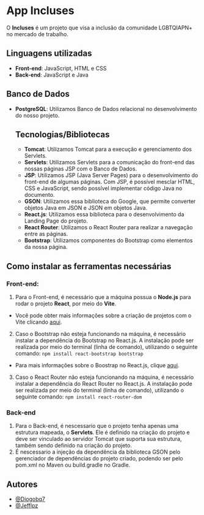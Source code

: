 # App Incluses

O **Incluses** é um projeto que visa a inclusão da comunidade LGBTQIAPN+ no mercado de trabalho.

## Linguagens utilizadas
- **Front-end**: JavaScript, HTML e CSS
- **Back-end**: JavaScript e Java

## Banco de Dados
- **PostgreSQL**: Utilizamos Banco de Dados relacional no desenvolvimento do nosso projeto.

  ## Tecnologias/Bibliotecas
  - **Tomcat**: Utilizamos Tomcat para a execução e gerenciamento dos Servlets. 
  - **Servlets**: Utilizamos Servlets para a comunicação do front-end das nossas páginas JSP com o Banco de Dados.
  - **JSP**: Utilizamos JSP (Java Server Pages) para o desenvolvimento do front-end de algumas páginas. Com JSP, é possível mesclar HTML, CSS e JavaScript, sendo possível implementar código Java no documento.
  - **GSON**: Utilizamos essa biblioteca do Google, que permite converter objetos Java em JSON e JSON em objetos Java.
  - **React.js**: Utilizamos essa biblioteca para o desenvolvimento da Landing Page do projeto.
  - **React Router**: Utilizamos o React Router para realizar a navegação entre as páginas.
  - **Bootstrap**: Utilizamos componentes do Bootstrap como elementos da nossa página.

## Como instalar as ferramentas necessárias

### Front-end:
1. Para o Front-end, é necessário que a máquina possua o **Node.js** para rodar o projeto **React**, por meio do **Vite**.
- Você pode obter mais informações sobre a criação de projetos com o Vite clicando [aqui](https://pt.vite.dev/guide/).
2. Caso o Bootstrap não esteja funcionando na máquina, é necessário instalar a dependência do Bootstrap no React.js. A instalação pode ser realizada por meio do terminal (linha de comando), utilizando o seguinte comando:
```npm install react-bootstrap bootstrap```
- Para mais informações sobre o Boostrap no React.js, clique [aqui](https://react-bootstrap.netlify.app/docs/getting-started/introduction).
3. Caso o React Router não esteja funcionando na máquina, é necessário instalar a dependência do React Router no React.js. A instalação pode ser realizada por meio do terminal (linha de comando), utilizando o seguinte comando:
```npm install react-router-dom```

### Back-end
1. Para o Back-end, é nescessario que o projeto tenha apenas uma estrutura mapeada, o **Servlets**. Ele é definido na criação do projeto e deve ser vinculado ao servidor Tomcat que suporta sua estrutura, também sendo definido na criação do projeto.
2. É nescessario a injeção da dependência da biblioteca GSON pelo gerenciador de dependências do projeto criado, podendo ser pelo pom.xml no Maven ou build.gradle no Gradle.
## Autores

- [@Diogobq7](https://github.com/Diogobq7)
- [@Jefflpz](https://github.com/Jefflpz)

